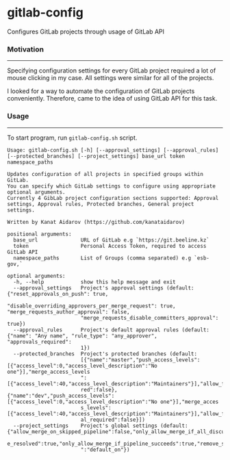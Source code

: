 # gitlab-config

Configures GitLab projects through usage of GitLab API

### Motivation 
---
Specifying configuration settings for every GitLab project required a lot of mouse clicking in my case. All settings were similar for all of the projects.

I looked for a way to automate the configuration of GitLab projects conveniently. Therefore, came to the idea of using GitLab API for this task.

### Usage
---
To start program, run `gitlab-config.sh` script.

```shell
Usage: gitlab-config.sh [-h] [--approval_settings] [--approval_rules] [--protected_branches] [--project_settings] base_url token namespace_paths

Updates configuration of all projects in specified groups within GitLab. 
You can specify which GitLab settings to configure using appropriate optional arguments. 
Currently 4 GibLab project configuration sections supported: Approval settings, Approval rules, Protected branches, General project settings. 

Written by Kanat Aidarov (https://github.com/kanataidarov)

positional arguments:
  base_url              URL of GitLab e.g `https://git.beeline.kz`
  token                 Personal Access Token, required to access GitLab API
  namespace_paths       List of Groups (comma separated) e.g `esb-gov,`

optional arguments:
  -h, --help            show this help message and exit
  --approval_settings   Project's approval settings (default: {"reset_approvals_on_push": true,
                        "disable_overriding_approvers_per_merge_request": true, "merge_requests_author_approval": false,
                        "merge_requests_disable_committers_approval": true})
  --approval_rules      Project's default approval rules (default: {"name": "Any name", "rule_type": "any_approver", "approvals_required":
                        1})
  --protected_branches  Project's protected branches (default:
                        [{"name":"master","push_access_levels":[{"access_level":0,"access_level_description":"No one"}],"merge_access_levels
                        ":[{"access_level":40,"access_level_description":"Maintainers"}],"allow_force_push":false,"code_owner_approval_requi
                        red":false},{"name":"dev","push_access_levels":[{"access_level":0,"access_level_description":"No one"}],"merge_acces
                        s_levels":[{"access_level":40,"access_level_description":"Maintainers"}],"allow_force_push":false,"code_owner_approv
                        al_required":false}])
  --project_settings    Project's global settings (default: {"allow_merge_on_skipped_pipeline":false,"only_allow_merge_if_all_discussions_ar
                        e_resolved":true,"only_allow_merge_if_pipeline_succeeds":true,"remove_source_branch_after_merge":true,"squash_option
                        ":"default_on"})

```

